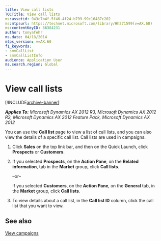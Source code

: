 ```yaml
---
title: View call lists
TOCTitle: View call lists
ms:assetid: 943c7b4f-5f46-4f24-b799-99c16487c202
ms:mtpsurl: https://technet.microsoft.com/library/Hh271599(v=AX.60)
ms:contentKeyID: 36384231
author: tonyafehr
ms.date: 04/18/2014
mtps_version: v=AX.60
f1_keywords:
- smmCallList
- smmCallListInfo
audience: Application User
ms.search.region: Global
---
```


# View call lists 


[!INCLUDE[archive-banner](includes/archive-banner.md)]


_**Applies To:** Microsoft Dynamics AX 2012 R3, Microsoft Dynamics AX 2012 R2, Microsoft Dynamics AX 2012 Feature Pack, Microsoft Dynamics AX 2012_

You can use the **Call list** page to view a list of call lists, and you can also view the details of a specific call list. Call lists are used in campaigns.

1.  Click **Sales** on the top link bar, and then on the Quick Launch, click **Prospects** or **Customers**.

2.  If you selected **Prospects**, on the **Action Pane**, on the **Related information**, tab in the **Market** group, click **Call lists**.
    
    –or–
    
    If you selected **Customers**, on the **Action Pane**, on the **General** tab, in the **Market** group, click **Call lists**.

3.  To view details about a call list, in the **Call list ID** column, click the call list that you want to view.

## See also

[View campaigns](view-campaigns.md)

  


